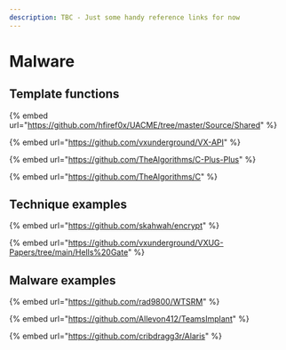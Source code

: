 ```yaml
---
description: TBC - Just some handy reference links for now
---
```


# Malware

## Template functions

{% embed url="https://github.com/hfiref0x/UACME/tree/master/Source/Shared" %}

{% embed url="https://github.com/vxunderground/VX-API" %}

{% embed url="https://github.com/TheAlgorithms/C-Plus-Plus" %}

{% embed url="https://github.com/TheAlgorithms/C" %}

## Technique examples

{% embed url="https://github.com/skahwah/encrypt" %}

{% embed url="https://github.com/vxunderground/VXUG-Papers/tree/main/Hells%20Gate" %}

## Malware examples

{% embed url="https://github.com/rad9800/WTSRM" %}

{% embed url="https://github.com/Allevon412/TeamsImplant" %}

{% embed url="https://github.com/cribdragg3r/Alaris" %}
